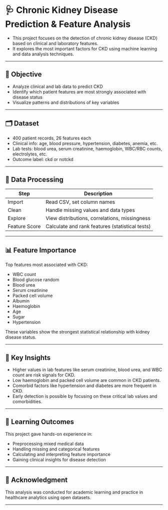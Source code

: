 # 🩺 Chronic Kidney Disease Prediction & Feature Analysis

 - This project focuses on the detection of chronic kidney disease (CKD) based on clinical and laboratory features.
 - It explores the most important factors for CKD using machine learning and data analysis techniques.

---

## 🎯 Objective

  - Analyze clinical and lab data to predict CKD
  - Identify which patient features are most strongly associated with disease status
  - Visualize patterns and distributions of key variables

---

## 🗂 Dataset

  - 400 patient records, 26 features each
  - Clinical info: age, blood pressure, hypertension, diabetes, anemia, etc.
  - Lab tests: blood urea, serum creatinine, haemoglobin, WBC/RBC counts, electrolytes, etc.
  - Outcome label: ckd or notckd

---

## 🔄 Data Processing

| Step | Description |
|------|-------------|
| Import | Read CSV, set column names |
| Clean | Handle missing values and data types |
| Explore | View distributions, correlations, missingness |
| Feature Score | Calculate and rank features (statistical tests) |

---

## 📊 Feature Importance

Top features most associated with CKD:

  - WBC count
  - Blood glucose random
  - Blood urea
  - Serum creatinine
  - Packed cell volume
  - Albumin
  - Haemoglobin
  - Age
  - Sugar
  - Hypertension

These variables show the strongest statistical relationship with kidney disease status.

---

## 📌 Key Insights

  - Higher values in lab features like serum creatinine, blood urea, and WBC count are risk signals for CKD.
  - Low haemoglobin and packed cell volume are common in CKD patients.
  - Comorbid factors like hypertension and diabetes are more frequent in CKD.
  - Early detection is possible by focusing on these critical lab values and comorbidities.

---

## 🌱 Learning Outcomes

This project gave hands-on experience in:
 
  - Preprocessing mixed medical data
  - Handling missing and categorical features
  - Calculating and interpreting feature importance
  - Gaining clinical insights for disease detection

---

## 🙏 Acknowledgment

This analysis was conducted for academic learning and practice in healthcare analytics using open datasets.

---
